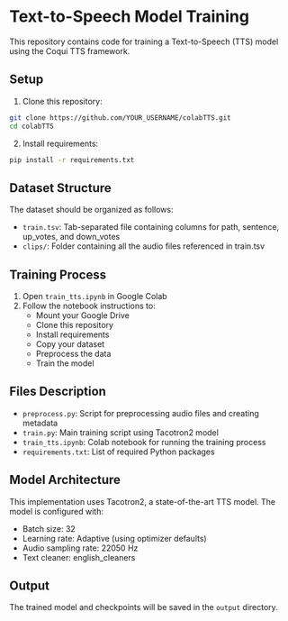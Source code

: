# Text-to-Speech Model Training

This repository contains code for training a Text-to-Speech (TTS) model using the Coqui TTS framework.

## Setup

1. Clone this repository:
```bash
git clone https://github.com/YOUR_USERNAME/colabTTS.git
cd colabTTS
```

2. Install requirements:
```bash
pip install -r requirements.txt
```

## Dataset Structure

The dataset should be organized as follows:
- `train.tsv`: Tab-separated file containing columns for path, sentence, up_votes, and down_votes
- `clips/`: Folder containing all the audio files referenced in train.tsv

## Training Process

1. Open `train_tts.ipynb` in Google Colab
2. Follow the notebook instructions to:
   - Mount your Google Drive
   - Clone this repository
   - Install requirements
   - Copy your dataset
   - Preprocess the data
   - Train the model

## Files Description

- `preprocess.py`: Script for preprocessing audio files and creating metadata
- `train.py`: Main training script using Tacotron2 model
- `train_tts.ipynb`: Colab notebook for running the training process
- `requirements.txt`: List of required Python packages

## Model Architecture

This implementation uses Tacotron2, a state-of-the-art TTS model. The model is configured with:
- Batch size: 32
- Learning rate: Adaptive (using optimizer defaults)
- Audio sampling rate: 22050 Hz
- Text cleaner: english_cleaners

## Output

The trained model and checkpoints will be saved in the `output` directory.
